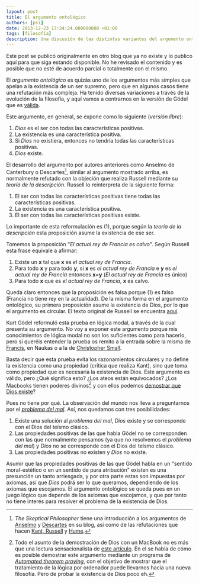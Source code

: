```yaml
---
layout: post
title: El argumento ontológico
authors: [psi]
date: 2013-12-23 17:24:24.000000000 +01:00
tags: [filosofía]
description: Una discusión de las distintas variantes del argumento ontológico y las críticas existentes hacia los mismos.
---
```


<div class="message">
Este post se publicó originalmente en otro blog que ya no existe y lo publico aquí para que siga estando disponible.
No he revisado el contenido y es posible que no esté de acuerdo parcial o totalmente con el mismo.
</div>

El *argumento ontológico* es quizás uno de los argumentos más simples
que apelan a la existencia de un ser supremo, pero que en algunos casos
tiene una refutación más compleja. Ha tenido diversas variaciones a
través de la evolución de la filosofía, y aquí vamos a centrarnos en la
versión de Gödel que es [válida](https://en.wikipedia.org/wiki/Validity).

Este argumento, en general, se expone como lo siguiente (*versión
libre*):

1.  *Dios* es el ser con todas las características positivas.
2.  La existencia es una característica positiva.
3.  Si *Dios* no existiera, entonces no tendría todas las
    características positivas.
4.  *Dios* existe.

El desarrollo del argumento por autores anteriores como Anselmo de
Canterbury o Descartes[^nota1], similar al argumento mostrado
arriba, es normalmente refutado con la objeción que realiza Russell
mediante su *teoría de la descripción*. Russell lo reinterpreta de la
siguiente forma:

1.  El ser con todas las características positivas tiene todas las
    características positivas.
2.  La existencia es una característica positiva.
3.  El ser con todas las características positivas existe.

Lo importante de esta reformulación es (1), porque según la *teoría de
la descripción* esta proposición asume la existencia de ese
ser.

Tomemos la proposición "*El actual rey de Francia es calvo*". Según Russell esta frase equivale a afirmar:

1.  Existe un **x** tal que **x** es *el actual rey de Francia*.
2.  Para todo **x** y para todo **y**, si **x** es *el actual rey de
    Francia* e **y** es *el actual rey de Francia* entonces **x**=**y**
    (*El actual rey de Francia* es único)
3.  Para todo **x** que es *el actual rey de Francia*, **x** es calvo.

Queda claro entonces que la proposición es falsa porque (1) es falso (Francia no tiene rey en la actualidad). De la misma forma en el argumento ontológico, su primera proposición asume la existencia de Dios, por lo que el argumento es circular. El texto original de Russell se encuentra [aquí](https://en.wikisource.org/wiki/On_Denoting "On Denoting - enWikisource").


Kurt Gödel reformuló esta prueba en lógica modal,
a través de la cual presenta su argumento.
No voy a exponer este argumento porque mis conocimientos de lógica modal no son los
suficientes como para hacerlo, pero si queréis entender la prueba os
remito a la entrada sobre la misma de [Francis](http://francis.naukas.com/2013/11/03/la-demostracion-de-godel-de-la-existencia-de-dios "La demostración de Gödel de la existencia de Dios"),
en Naukas o a la de [Christopher Small](https://web.archive.org/web/20130422043126/http://sas.uwaterloo.ca/~cgsmall/ontology.html "Kurt Gödel's Ontological Argument").

Basta decir que esta prueba evita los razonamientos circulares y no
define la existencia como una propiedad (crítica que realiza Kant), sino
que toma como propiedad que es necesaria la existencia de Dios. Este
argumento es válido, pero ¿Qué significa esto? ¿Los ateos están
equivocados? ¿Los Macbooks tienen poderes divinos[^nota3] y con
ellos podemos [demostrar que Dios existe](https://abcnews.go.com/Technology/computer-scientists-prove-god-exists/story?id=20678984 "Computer Scientists 'Prove' God Exists")?

Pues no tiene por qué.  La observación del mundo nos lleva a
 preguntarnos por el *[problema del mal](https://en.wikipedia.org/wiki/Problem_of_evil "Problema del mal - enWiki")*. Así, nos quedamos con tres posibilidades:

1.  Existe una solución al *problema del mal*, *Dios* existe y se
    corresponde con el Dios del teísmo clásico.
2.  Las propiedades positivas de las que habla Gödel no se corresponden
    con las que normalmente pensamos (ya que no resolvemos el *problema
    del mal*) y  *Dios* no se corresponde con el Dios del teísmo
    clásico.
3.  Las propiedades positivas no existen y *Dios* no existe.

Asumir que las propiedades positivas de las que Gödel habla en un
"sentido moral-estético o en un sentido de pura atribución" existen es
una presunción un tanto arriesgada, y por otra parte estas son impuestas
por axiomas, así que *Dios* podrá ser lo que queramos, dependiendo de
los axiomas que escojamos. El argumento ontológico se queda pues en un
juego lógico que depende de los axiomas que escojamos, y que por tanto
no tiene interés para resolver el problema de la existencia de Dios.


[^nota1]: *The Skeptical Philosopher* tiene una introducción a los argumentos de [Anselmo](http://skepticalphilosopher.blogspot.com.es/2008/07/anselms-proof-of-gods-existence.html "Anselm's Proof of God's Existence") y [Descartes](http://skepticalphilosopher.blogspot.com.es/2008/08/descartes-ontological-argument.html "Descartes & the Ontological Argument") en su blog, así como de las refutaciones que hacen [Kant, Russell](http://skepticalphilosopher.blogspot.com.es/2008/08/kant-russels-objections-to-ontological.html "Kant & Russel's Objections to Ontological Argument") y [Hume](http://skepticalphilosopher.blogspot.com.es/2008/08/hume-why-you-cant-prove-thing-exists.html "Hume & why you can't prove a thing exists except by experience").

[^nota3]: Todo el asunto de la demostración de Dios con un MacBook no es más que una lectura sensacionalista de [este artículo](http://arxiv.org/pdf/1308.4526v4.pdf "Formalization, Mechanization and Automation of Gödel’s Proof of God’s Existence"). En el se habla de cómo es posible demostrar este argumento mediante un programa de *[Automated theorem proving](https://en.wikipedia.org/wiki/Automated_theorem_proving "Automated theorem proving -enWiki")*, con el objetivo de mostrar que el tratamiento de la lógica por ordenador puede llevarnos hacia una nueva filosofía. Pero de probar la existencia de Dios poco eh.
